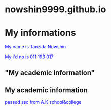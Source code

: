 # nowshin9999.github.io
<html>
 <head>
  <style>
   p
    { 
     text-aling:center;
     color:blue;}
   </style>
  </head>
 
  <head>
   <title>MY informations</title>
   </head>
  <body>
    <h1>My informations</h1>
    <p>My name is Tanzida Nowshin</p>
   <p> My i'd no is 011 193 017</p>
    </body>
 
  <title>My Academic information</title>
 
 <body>
       <h2>"My academic information"</h2>
  <h2 style="background-color:Mediumseareen;">My academic information</h2>
       <p>passed ssc from A.K school&college</p>
 </body>
       
    
</html>
